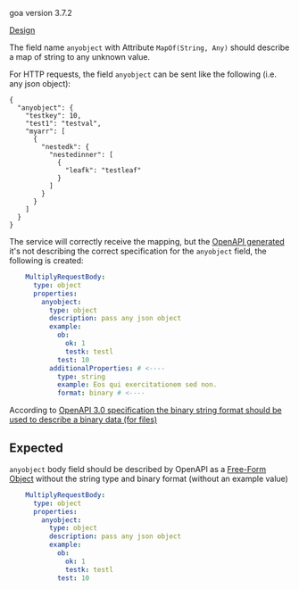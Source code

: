 
goa version 3.7.2

[Design](./design/design.go)

The field name `anyobject` with Attribute `MapOf(String, Any)` should describe
a map of string to any unknown value.


For HTTP requests, the field `anyobject` can be sent like the following (i.e. any json object):

```jsonc
{
  "anyobject": {
    "testkey": 10,
    "test1": "testval",
    "myarr": [
      {
        "nestedk": {
          "nestedinner": [
            {
              "leafk": "testleaf"
            }
          ]
        }
      }
    ]
  }
}
```

The service will correctly receive the mapping, but the [OpenAPI generated](./gen/http/openapi3.yaml#L53)
it's not describing the correct specification for the `anyobject` field, the following is created:

```yaml
    MultiplyRequestBody:
      type: object
      properties:
        anyobject:
          type: object
          description: pass any json object
          example:
            ob:
              ok: 1
              testk: testl
            test: 10
          additionalProperties: # <----
            type: string
            example: Eos qui exercitationem sed non.
            format: binary # <----
```

According to [OpenAPI 3.0 specification the binary string format should be used to describe a binary data (for files)](https://swagger.io/docs/specification/data-models/data-types/#format)



## Expected

`anyobject` body field should be described by OpenAPI as a [Free-Form Object](https://swagger.io/docs/specification/data-models/data-types/#free-form) without the string type and binary format (without an example value)


```yaml
    MultiplyRequestBody:
      type: object
      properties:
        anyobject:
          type: object
          description: pass any json object
          example:
            ob:
              ok: 1
              testk: testl
            test: 10
```
